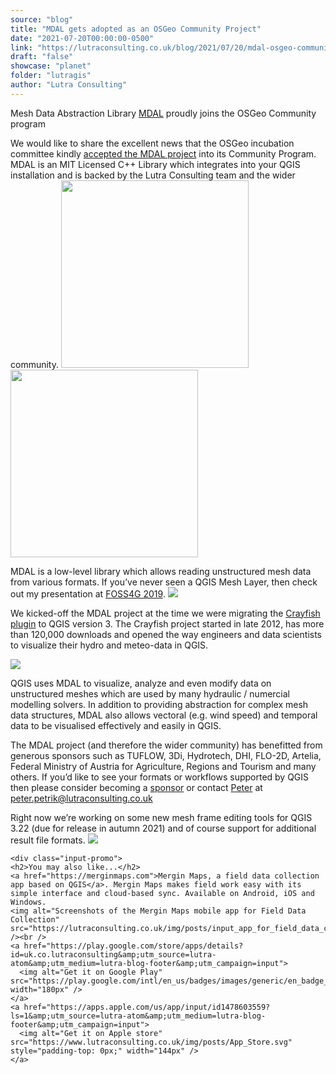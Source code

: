 ```yaml
---
source: "blog"
title: "MDAL gets adopted as an OSGeo Community Project"
date: "2021-07-20T00:00:00-0500"
link: "https://lutraconsulting.co.uk/blog/2021/07/20/mdal-osgeo-community/"
draft: "false"
showcase: "planet"
folder: "lutragis"
author: "Lutra Consulting"
---
```


<p>Mesh Data Abstraction Library <a href="https://www.mdal.xyz">MDAL</a> proudly joins the OSGeo Community program</p>

<!-- more -->

<p>We would like to share the excellent news that the OSGeo incubation committee kindly <a href="https://www.osgeo.org/foundation-news/osgeo-community-program-welcomes-the-mesh-data-abstraction-library-mdal-project/">accepted the MDAL project</a> into its Community 
Program. MDAL is an MIT Licensed C++ Library which integrates into your QGIS installation and is backed by the Lutra Consulting team and the wider community. 
<img src="https://lutraconsulting.co.uk/img/OS_projects/LogoVertical_01_color_whitebg.png" width="300" /> 
<img src="https://lutraconsulting.co.uk/img/posts/OSGeo_community-370x142.png" width="300" /></p>

<p>MDAL is a low-level library which allows reading unstructured mesh data from various formats. If you’ve never seen a QGIS Mesh Layer, then check out my presentation at <a href="https://www.youtube.com/watch?v=0GfEQE0lkJU">FOSS4G 2019</a>.
<img src="https://lutraconsulting.co.uk/img/posts/mesh_flooding_3d.gif" /></p>

<p>We kicked-off the MDAL project at the time we were migrating the <a href="https://plugins.qgis.org/plugins/crayfish/">Crayfish plugin</a> to QGIS version 3. The Crayfish project started in late 2012, has more than 120,000 downloads and opened the way engineers and data scientists to visualize their hydro and meteo-data in QGIS.</p>

<p><img src="https://lutraconsulting.co.uk/img/posts/mdal-contributions.png" /></p>

<p>QGIS uses MDAL to visualize, analyze and even modify data on unstructured meshes which are used by many hydraulic / numercial modelling solvers.
In addition to providing abstraction for complex mesh data structures, MDAL also allows vectoral (e.g. wind speed) and temporal data to be visualised effectively and easily in QGIS.</p>

<p>The MDAL project (and therefore the wider community) has benefitted from generous sponsors such as TUFLOW, 3Di, Hydrotech, DHI, FLO-2D, Artelia, Federal Ministry of Austria for Agriculture, Regions and Tourism 
and many others. If you’d like to see your formats or workflows supported by QGIS then please consider becoming a <a href="https://www.lutraconsulting.co.uk/projects/mdal/">sponsor</a> or contact <a href="https://www.linkedin.com/in/peter-petrik/">Peter</a> at <a href="mailto:peter.petrik@lutraconsulting.co.uk">peter.petrik@lutraconsulting.co.uk</a></p>

<p>Right now we’re working on some new mesh frame editing tools for QGIS 3.22 (due for release in autumn 2021) and of course support for additional result file formats.
<img src="https://lutraconsulting.co.uk/img/posts/mesh-editing.gif" /></p>

    <div class="input-promo">
    <h2>You may also like...</h2>
    <a href="https://merginmaps.com">Mergin Maps, a field data collection app based on QGIS</a>. Mergin Maps makes field work easy with its simple interface and cloud-based sync. Available on Android, iOS and Windows.
    <img alt="Screenshots of the Mergin Maps mobile app for Field Data Collection" src="https://lutraconsulting.co.uk/img/posts/input_app_for_field_data_collection.jpg" /><br />
    <a href="https://play.google.com/store/apps/details?id=uk.co.lutraconsulting&amp;utm_source=lutra-atom&amp;utm_medium=lutra-blog-footer&amp;utm_campaign=input">
      <img alt="Get it on Google Play" src="https://play.google.com/intl/en_us/badges/images/generic/en_badge_web_generic.png" width="180px" />
    </a>
    <a href="https://apps.apple.com/us/app/input/id1478603559?ls=1&amp;utm_source=lutra-atom&amp;utm_medium=lutra-blog-footer&amp;utm_campaign=input">
      <img alt="Get it on Apple store" src="https://www.lutraconsulting.co.uk/img/posts/App_Store.svg" style="padding-top: 0px;" width="144px" />
    </a>
  </div>
